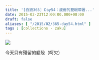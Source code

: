 ```yaml
---
title: '[白狼365] Day54：疲倦的雙眼帶著...'
date: 2015-02-23T12:00:00.000+08:00
draft: false
aliases: [ "/2015/02/365-day54.html" ]
tags : [collections - zaku]
---
```


![](/images/zaku054.jpg)

今天只有殘留的軀殼（呵欠）
